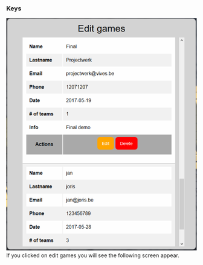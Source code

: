 ### **Keys**
![](/assets/Editgames.png)
If you clicked on edit games you will see the following screen appear.
